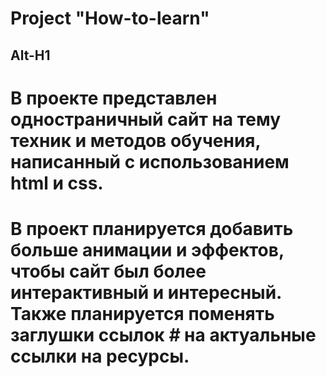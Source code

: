 # **Project "How-to-learn"**
Alt-H1
------
# В проекте представлен одностраничный сайт на тему техник и методов обучения, написанный с использованием html и css.
# В проект планируется добавить больше анимации и эффектов, чтобы сайт был более интерактивный и интересный.  Также планируется поменять заглушки ссылок *#* на актуальные ссылки на ресурсы.
